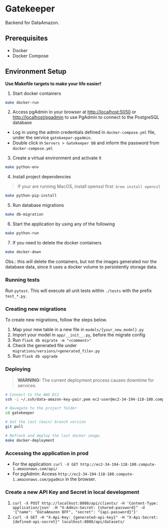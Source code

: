 # Gatekeeper

Backend for DataAmazon.

## Prerequisites

- Docker
- Docker Compose

## Environment Setup

**Use Makefile targets to make your life easier!**

1. Start docker containers

```sh
make docker-run
```

2. Access pgAdmin in your browser at <http://localhost:5050> or <http://localhost/pgadmin> to use PgAdmin to connect to
the PostgreSQL database

- Log in using the admin credentials defined in `docker-compose.yml` file, under the service `gatekeeper-pgadmin`.
- Double click in `Servers > Gatekeeper DB` and inform the password from `docker-compose.yml`

3. Create a virtual environment and activate it

```sh
make python-env
```

4. Install project dependencies

> If your are running MacOS, install openssl first:
> `brew install openssl`

```sh
make python-pip-install
```

5. Run database migrations

```sh
make db-migration
```

6. Start the application by using any of the following

```sh
make python-run
```

7. If you need to delete the docker containers

```sh
make docker-down
```

Obs.: this will delete the containers, but not the images generated nor the database data, since it uses a docker 
volume to persistently storage data.

### Running tests

Run `pytest`. This will execute all unit tests within `./tests` with the prefix `test_*.py`.

### Creating new migrations

To create new migrations, follow the steps below.

1. Map your new table in a new file in `models/{your_new_model}.py`
2. Import your model in `app/__init__.py`, before the migrate config
3. Run `flask db migrate -m "<comment>"`
4. Check the generated file under `migrations/versions/<generated_file>.py`
5. Run `flask db upgrade`

### Deploying

> **WARNING:** The current deployment process causes downtime for services.

```sh
# Connect to the AWS EC2
ssh -i ~/.ssh/data-amazon-key-pair.pem ec2-user@ec2-34-194-118-180.compute-1.amazonaws.com

# Navegate to the project folder
cd gatekeeper

# Get the last (main) branch version
git pull

# Refresh and deploy the last docker image.
make docker-deployment
```

### Accessing the application in prod

* For the application: `curl -X GET http://ec2-34-194-118-180.compute-1.amazonaws.com/api/`
* For pgAdmin: Access `http://ec2-34-194-118-180.compute-1.amazonaws.com/pgadmin` in the browser.

### Create a new API Key and Secret in local development

1. `curl -X POST http://localhost:8080/api/clients/ -H 'Content-Type: application/json' -H "X-Admin-Secret: {shared-password}" -d '{"name": "DataAmazon BFF", "secret": "{api-password}"}'`
2. `curl -X GET -H "X-Api-Key: {generated-api-key}" -H "X-Api-Secret: {defined-api-secret}" localhost:8080/api/datasets/`